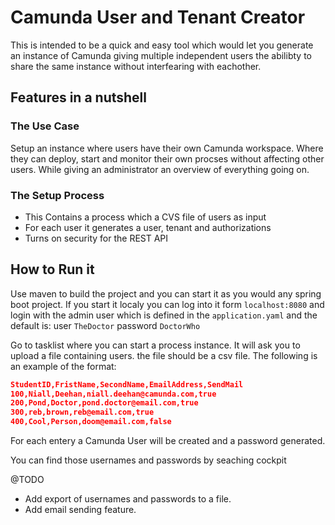 # Camunda User and Tenant Creator
This is intended to be a quick and easy tool which would let you generate an instance of Camunda giving multiple independent users the abilibty to share the same instance without interfearing with eachother. 

## Features in a nutshell

### The Use Case
Setup an instance where users have their own Camunda workspace. Where they can deploy, start and monitor their own procses without affecting other users. While giving an administrator an overview of everything going on.

### The Setup Process
- This Contains a process which a CVS file of users as input
- For each user it generates a user, tenant and authorizations
- Turns on security for the REST API

## How to Run it
Use maven to build the project and you can start it as you would any spring boot project. If you start it localy you can log into it form ``localhost:8080`` and login with the admin user which is defined in the `application.yaml` and the default is:
user ``TheDoctor``
password ``DoctorWho``

Go to tasklist where you can start a process instance. It will ask you to upload a file containing users. the file should be a csv file. The following is an example of the format:

```json
StudentID,FristName,SecondName,EmailAddress,SendMail
100,Niall,Deehan,niall.deehan@camunda.com,true
200,Pond,Doctor,pond.doctor@email.com,true
300,reb,brown,reb@email.com,true
400,Cool,Person,doom@email.com,false
```

For each entery a Camunda User will be created and a password generated. 

You can find those usernames and passwords by seaching cockpit

@TODO

* Add export of usernames and passwords to a file.
* Add email sending feature.

